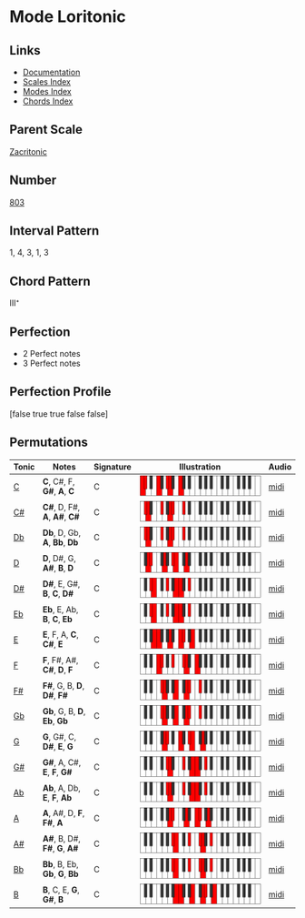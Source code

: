 # Mode Loritonic

## Links

- [Documentation](README.md)
- [Scales Index](Scales.md)
- [Modes Index](Modes.md)
- [Chords Index](Chords.md)

## Parent Scale

[Zacritonic](ScaleZacritonic.md)

## Number

[803](https://ianring.com/musictheory/scales/803)

## Interval Pattern

1, 4, 3, 1, 3

## Chord Pattern

III⁺

## Perfection

- 2 Perfect notes
- 3 Perfect notes

## Perfection Profile

[false true true false false]

## Permutations

| Tonic | Notes | Signature | Illustration | Audio |
|-------|-------|-----------|--------------|-------|
| [C](ModeCNaturalLoritonic.md) | **C**, C#, F, **G#**, **A**, **C** | C | ![CNaturalLoritonic](ModeCNaturalLoritonic.png) | [midi](https://github.com/edipermadi/music/blob/main/docs/ModeCNaturalLoritonic.mid?raw=true) |
| [C#](ModeCSharpLoritonic.md) | **C#**, D, F#, **A**, **A#**, **C#** | C | ![CSharpLoritonic](ModeCSharpLoritonic.png) | [midi](https://github.com/edipermadi/music/blob/main/docs/ModeCSharpLoritonic.mid?raw=true) |
| [Db](ModeDFlatLoritonic.md) | **Db**, D, Gb, **A**, **Bb**, **Db** | C | ![DFlatLoritonic](ModeDFlatLoritonic.png) | [midi](https://github.com/edipermadi/music/blob/main/docs/ModeDFlatLoritonic.mid?raw=true) |
| [D](ModeDNaturalLoritonic.md) | **D**, D#, G, **A#**, **B**, **D** | C | ![DNaturalLoritonic](ModeDNaturalLoritonic.png) | [midi](https://github.com/edipermadi/music/blob/main/docs/ModeDNaturalLoritonic.mid?raw=true) |
| [D#](ModeDSharpLoritonic.md) | **D#**, E, G#, **B**, **C**, **D#** | C | ![DSharpLoritonic](ModeDSharpLoritonic.png) | [midi](https://github.com/edipermadi/music/blob/main/docs/ModeDSharpLoritonic.mid?raw=true) |
| [Eb](ModeEFlatLoritonic.md) | **Eb**, E, Ab, **B**, **C**, **Eb** | C | ![EFlatLoritonic](ModeEFlatLoritonic.png) | [midi](https://github.com/edipermadi/music/blob/main/docs/ModeEFlatLoritonic.mid?raw=true) |
| [E](ModeENaturalLoritonic.md) | **E**, F, A, **C**, **C#**, **E** | C | ![ENaturalLoritonic](ModeENaturalLoritonic.png) | [midi](https://github.com/edipermadi/music/blob/main/docs/ModeENaturalLoritonic.mid?raw=true) |
| [F](ModeFNaturalLoritonic.md) | **F**, F#, A#, **C#**, **D**, **F** | C | ![FNaturalLoritonic](ModeFNaturalLoritonic.png) | [midi](https://github.com/edipermadi/music/blob/main/docs/ModeFNaturalLoritonic.mid?raw=true) |
| [F#](ModeFSharpLoritonic.md) | **F#**, G, B, **D**, **D#**, **F#** | C | ![FSharpLoritonic](ModeFSharpLoritonic.png) | [midi](https://github.com/edipermadi/music/blob/main/docs/ModeFSharpLoritonic.mid?raw=true) |
| [Gb](ModeGFlatLoritonic.md) | **Gb**, G, B, **D**, **Eb**, **Gb** | C | ![GFlatLoritonic](ModeGFlatLoritonic.png) | [midi](https://github.com/edipermadi/music/blob/main/docs/ModeGFlatLoritonic.mid?raw=true) |
| [G](ModeGNaturalLoritonic.md) | **G**, G#, C, **D#**, **E**, **G** | C | ![GNaturalLoritonic](ModeGNaturalLoritonic.png) | [midi](https://github.com/edipermadi/music/blob/main/docs/ModeGNaturalLoritonic.mid?raw=true) |
| [G#](ModeGSharpLoritonic.md) | **G#**, A, C#, **E**, **F**, **G#** | C | ![GSharpLoritonic](ModeGSharpLoritonic.png) | [midi](https://github.com/edipermadi/music/blob/main/docs/ModeGSharpLoritonic.mid?raw=true) |
| [Ab](ModeAFlatLoritonic.md) | **Ab**, A, Db, **E**, **F**, **Ab** | C | ![AFlatLoritonic](ModeAFlatLoritonic.png) | [midi](https://github.com/edipermadi/music/blob/main/docs/ModeAFlatLoritonic.mid?raw=true) |
| [A](ModeANaturalLoritonic.md) | **A**, A#, D, **F**, **F#**, **A** | C | ![ANaturalLoritonic](ModeANaturalLoritonic.png) | [midi](https://github.com/edipermadi/music/blob/main/docs/ModeANaturalLoritonic.mid?raw=true) |
| [A#](ModeASharpLoritonic.md) | **A#**, B, D#, **F#**, **G**, **A#** | C | ![ASharpLoritonic](ModeASharpLoritonic.png) | [midi](https://github.com/edipermadi/music/blob/main/docs/ModeASharpLoritonic.mid?raw=true) |
| [Bb](ModeBFlatLoritonic.md) | **Bb**, B, Eb, **Gb**, **G**, **Bb** | C | ![BFlatLoritonic](ModeBFlatLoritonic.png) | [midi](https://github.com/edipermadi/music/blob/main/docs/ModeBFlatLoritonic.mid?raw=true) |
| [B](ModeBNaturalLoritonic.md) | **B**, C, E, **G**, **G#**, **B** | C | ![BNaturalLoritonic](ModeBNaturalLoritonic.png) | [midi](https://github.com/edipermadi/music/blob/main/docs/ModeBNaturalLoritonic.mid?raw=true) |
